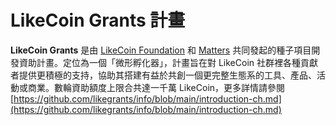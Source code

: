 # LikeCoin Grants 計畫

**LikeCoin Grants** 是由 [LikeCoin Foundation](https://like.co/) 和 [Matters](https://matters.news/) 共同發起的種子項目開發資助計畫。定位為一個「微形孵化器」，計畫旨在對 LikeCoin 社群裡各種貢獻者提供更積極的支持，協助其搭建有益於共創一個更完整生態系的工具、產品、活動或商業。數輪資助額度上限合共達一千萬 LikeCoin，更多詳情請參閱 [https://github.com/likegrants/info/blob/main/introduction-ch.md](https://github.com/likegrants/info/blob/main/introduction-ch.md)






